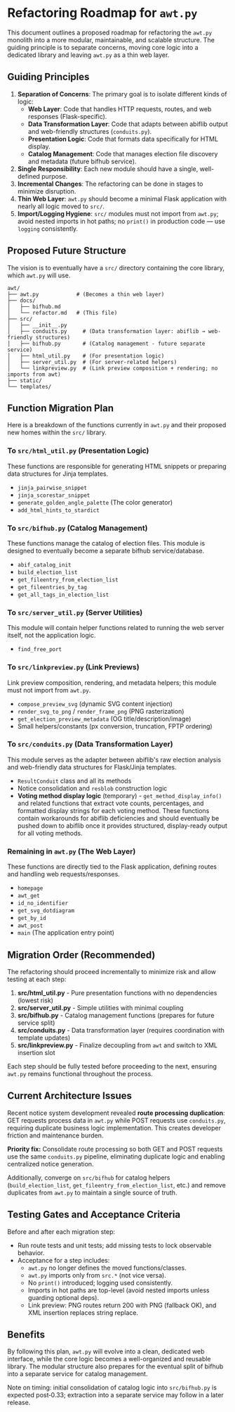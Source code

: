 # Refactoring Roadmap for `awt.py`

This document outlines a proposed roadmap for refactoring the `awt.py` monolith into a more modular, maintainable, and scalable structure. The guiding principle is to separate concerns, moving core logic into a dedicated library and leaving `awt.py` as a thin web layer.

## Guiding Principles

1.  **Separation of Concerns**: The primary goal is to isolate different kinds of logic:
    *   **Web Layer**: Code that handles HTTP requests, routes, and web responses (Flask-specific).
    *   **Data Transformation Layer**: Code that adapts between abiflib output and web-friendly structures (`conduits.py`).
    *   **Presentation Logic**: Code that formats data specifically for HTML display.
    *   **Catalog Management**: Code that manages election file discovery and metadata (future bifhub service).
2.  **Single Responsibility**: Each new module should have a single, well-defined purpose.
3.  **Incremental Changes**: The refactoring can be done in stages to minimize disruption.
4.  **Thin Web Layer**: `awt.py` should become a minimal Flask application with nearly all logic moved to `src/`.
5.  **Import/Logging Hygiene**: `src/` modules must not import from `awt.py`; avoid nested imports in hot paths; no `print()` in production code — use `logging` consistently.

## Proposed Future Structure

The vision is to eventually have a `src/` directory containing the core library, which `awt.py` will use.

```
awt/
├── awt.py            # (Becomes a thin web layer)
├── docs/
│   ├── bifhub.md
│   └── refactor.md   # (This file)
├── src/
│   ├── __init__.py
│   ├── conduits.py     # (Data transformation layer: abiflib → web-friendly structures)
│   ├── bifhub.py       # (Catalog management - future separate service)
│   ├── html_util.py    # (For presentation logic)
│   ├── server_util.py  # (For server-related helpers)
│   └── linkpreview.py  # (Link preview composition + rendering; no imports from awt)
├── static/
└── templates/
```

## Function Migration Plan

Here is a breakdown of the functions currently in `awt.py` and their proposed new homes within the `src/` library.

### To `src/html_util.py` (Presentation Logic)

These functions are responsible for generating HTML snippets or preparing data structures for Jinja templates.

*   `jinja_pairwise_snippet`
*   `jinja_scorestar_snippet`
*   `generate_golden_angle_palette` (The color generator)
*   `add_html_hints_to_stardict`

### To `src/bifhub.py` (Catalog Management)

These functions manage the catalog of election files. This module is designed to eventually become a separate bifhub service/database.

*   `abif_catalog_init`
*   `build_election_list`
*   `get_fileentry_from_election_list`
*   `get_fileentries_by_tag`
*   `get_all_tags_in_election_list`

### To `src/server_util.py` (Server Utilities)

This module will contain helper functions related to running the web server itself, not the application logic.

*   `find_free_port`

### To `src/linkpreview.py` (Link Previews)

Link preview composition, rendering, and metadata helpers; this module must not import from `awt.py`.

*   `compose_preview_svg` (dynamic SVG content injection)
*   `render_svg_to_png` / `render_frame_png` (PNG rasterization)
*   `get_election_preview_metadata` (OG title/description/image)
*   Small helpers/constants (px conversion, truncation, FPTP ordering)

### To `src/conduits.py` (Data Transformation Layer)

This module serves as the adapter between abiflib's raw election analysis and web-friendly data structures for Flask/Jinja templates.

*   `ResultConduit` class and all its methods
*   Notice consolidation and `resblob` construction logic
*   **Voting method display logic** (temporary) - `get_method_display_info()` and related functions that extract vote counts, percentages, and formatted display strings for each voting method. These functions contain workarounds for abiflib deficiencies and should eventually be pushed down to abiflib once it provides structured, display-ready output for all voting methods.

### Remaining in `awt.py` (The Web Layer)

These functions are directly tied to the Flask application, defining routes and handling web requests/responses.

*   `homepage`
*   `awt_get`
*   `id_no_identifier`
*   `get_svg_dotdiagram`
*   `get_by_id`
*   `awt_post`
*   `main` (The application entry point)

## Migration Order (Recommended)

The refactoring should proceed incrementally to minimize risk and allow testing at each step:

1.  **src/html_util.py** - Pure presentation functions with no dependencies (lowest risk)
2.  **src/server_util.py** - Simple utilities with minimal coupling
3.  **src/bifhub.py** - Catalog management functions (prepares for future service split)
4.  **src/conduits.py** - Data transformation layer (requires coordination with template updates)
5.  **src/linkpreview.py** - Finalize decoupling from `awt` and switch to XML insertion slot

Each step should be fully tested before proceeding to the next, ensuring `awt.py` remains functional throughout the process.

## Current Architecture Issues

Recent notice system development revealed **route processing duplication**: GET requests process data in `awt.py` while POST requests use `conduits.py`, requiring duplicate business logic implementation. This creates developer friction and maintenance burden.

**Priority fix:** Consolidate route processing so both GET and POST requests use the same `conduits.py` pipeline, eliminating duplicate logic and enabling centralized notice generation.

Additionally, converge on `src/bifhub` for catalog helpers (`build_election_list`, `get_fileentry_from_election_list`, etc.) and remove duplicates from `awt.py` to maintain a single source of truth.

## Testing Gates and Acceptance Criteria

Before and after each migration step:

- Run route tests and unit tests; add missing tests to lock observable behavior.
- Acceptance for a step includes:
  - `awt.py` no longer defines the moved functions/classes.
  - `awt.py` imports only from `src.*` (not vice versa).
  - No `print()` introduced; logging used consistently.
  - Imports in hot paths are top-level (avoid nested imports unless guarding optional deps).
  - Link preview: PNG routes return 200 with PNG (fallback OK), and XML insertion replaces string replace.

## Benefits

By following this plan, `awt.py` will evolve into a clean, dedicated web interface, while the core logic becomes a well-organized and reusable library. The modular structure also prepares for the eventual split of bifhub into a separate service for catalog management.

Note on timing: initial consolidation of catalog logic into `src/bifhub.py` is expected post‑0.33; extraction into a separate service may follow in a later release.

